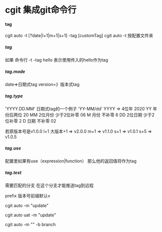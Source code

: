 # cgit 集成git命令行
#### tag
cgit auto -t [?date|l+1|m+1|s+1] -tag [customTag]
cgit auto -t 按配置文件来 

##### tag
如果 命令行 -t -tag hello
表示使用传入的hello作为tag

##### tag.mode 
date=>日期式tag  version=》版本式tag  

##### tag.type
'YYYY.DD.MM' 日期式tag的一个例子  'YY-MM/dd'
YYYY => 4位年 2020
YY 年份后两位 20
MM 2位月份 少于2位补零  06
M 月份 不补零    6
DD 2位日期 少于2位补零  2
D 日期 不补零  02

若原版本号是v1.0.0
l+1 大版本+1   => v2.0.0
m+1 => v1.1.0
s+1 => v1.0.1
s+5 => v1.0.5

##### tag.use
配置里如果有use（expression|function）  那么他的返回值将作为tag

##### tag.test
需要匹配的分支   在这个分支才能推送tag到远程


prefix 版本号前缀默认v


cgit auto -m "update"

cgit auto uat -m "update"

cgit auto -m "" -b branch




